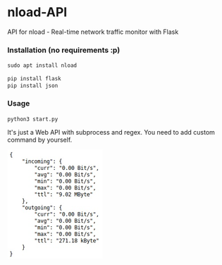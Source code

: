 # nload-API
API for nload - Real-time network traffic monitor with Flask

<h3>Installation (no requirements :p)</h3>

```
sudo apt install nload
```

```
pip install flask
pip install json
```

<h3>Usage</h3>

```
python3 start.py
```

It's just a Web API with subprocess and regex. You need to add custom command by yourself.

![Usage](https://raw.githubusercontent.com/L0rdT33z/nload-API/main/img/01.jpg?raw=true)
